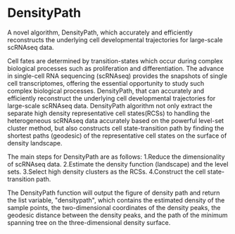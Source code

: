 # DensityPath
A novel algorithm, DensityPath, which accurately and efficiently reconstructs the underlying cell developmental trajectories for large-scale scRNAseq data.

Cell fates are determined by transition-states which occur during complex biological processes such as proliferation and differentiation. The advance in single-cell RNA sequencing (scRNAseq) provides the snapshots of single cell transcriptomes, offering the essential opportunity to study such complex biological processes. DensityPath, that can accurately and efficiently reconstruct the underlying cell developmental trajectories for large-scale scRNAseq data. DensityPath algorithm not only extract the separate high density representative cell states(RCSs) to handling the heterogeneous scRNAseq data accurately based on the powerful level-set cluster method, but also constructs cell state-transition path by finding the shortest paths (geodesic) of the representative cell states on the surface of density landscape.

The main steps for DensityPath are as follows:
1.Reduce the dimensionality of scRNAseq data. 
2.Estimate the density function (landscape) and the level sets.
3.Select high density clusters as the RCSs.
4.Construct the cell state-transition path.

The DensityPath function will output the figure of density path and return the list variable, "densitypath", which contains the estimated density of the sample points, the two-dimensional coordinates of the density peaks, the geodesic distance between the density peaks, and the path of the minimum spanning tree on the three-dimensional density surface.
